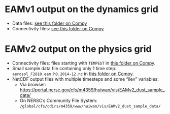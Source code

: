 # EAMv1 output on the dynamics grid

- Data files: [see this folder on Compy](https://compy-dtn.pnl.gov/wanh895/ParaView_EAM/cubed_sphere/model_output_samples/)
- Connectivity files: [see this folder on Compy](https://compy-dtn.pnl.gov/wanh895/ParaView_EAM/cubed_sphere/connectivity_files/)

# EAMv2 output on the physics grid 

- Connectivity files: files starting with `TEMPEST` in [this folder on Compy](https://compy-dtn.pnl.gov/wanh895/ParaView_EAM/cubed_sphere/EAMv2/).
- Small sample data file containing only 1 time step: `aerosol_F2010.eam.h0.2014-12.nc` in [this folder on Compy](https://compy-dtn.pnl.gov/wanh895/ParaView_EAM/cubed_sphere/EAMv2/).
- NetCDF output files with multiple timesteps and some “ilev” variables:
  - Via browser: https://portal.nersc.gov/cfs/m4359/huiwan/vis/EAMv2_dust_sample_data/
  - On NERSC’s Community File System: `/global/cfs/cdirs/m4359/www/huiwan/vis/EAMv2_dust_sample_data/`


